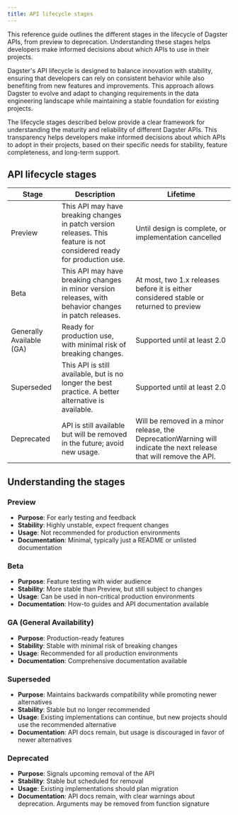 ```yaml
---
title: API lifecycle stages
---
```


This reference guide outlines the different stages in the lifecycle of Dagster APIs, from preview to deprecation. Understanding these stages helps developers make informed decisions about which APIs to use in their projects.

Dagster's API lifecycle is designed to balance innovation with stability, ensuring that developers can rely on consistent behavior while also benefiting from new features and improvements. This approach allows Dagster to evolve and adapt to changing requirements in the data engineering landscape while maintaining a stable foundation for existing projects.

The lifecycle stages described below provide a clear framework for understanding the maturity and reliability of different Dagster APIs. This transparency helps developers make informed decisions about which APIs to adopt in their projects, based on their specific needs for stability, feature completeness, and long-term support.

## API lifecycle stages

| Stage   | Description                                                                                                           | Lifetime                                                                               |
|---------|-----------------------------------------------------------------------------------------------------------------------|----------------------------------------------------------------------------------------|
| Preview | This API may have breaking changes in patch version releases. This feature is not considered ready for production use. | Until design is complete, or implementation cancelled                                  |
| Beta    | This API may have breaking changes in minor version releases, with behavior changes in patch releases.                | At most, two 1.x releases before it is either considered stable or returned to preview |
| Generally Available (GA)| Ready for production use, with minimal risk of breaking changes.                                                      | Supported until at least 2.0
| Superseded | This API is still available, but is no longer the best practice. A better alternative is available.                   | Supported until at least 2.0
| Deprecated | API is still available but will be removed in the future; avoid new usage.                                            | Will be removed in a minor release, the DeprecationWarning will indicate the next release that will remove the API.


## Understanding the stages

### Preview
- **Purpose**: For early testing and feedback
- **Stability**: Highly unstable, expect frequent changes
- **Usage**: Not recommended for production environments
- **Documentation**: Minimal, typically just a README or unlisted documentation

### Beta
- **Purpose**: Feature testing with wider audience
- **Stability**: More stable than Preview, but still subject to changes
- **Usage**: Can be used in non-critical production environments
- **Documentation**: How-to guides and API documentation available

### GA (General Availability)
- **Purpose**: Production-ready features
- **Stability**: Stable with minimal risk of breaking changes
- **Usage**: Recommended for all production environments
- **Documentation**: Comprehensive documentation available

### Superseded
- **Purpose**: Maintains backwards compatibility while promoting newer alternatives
- **Stability**: Stable but no longer recommended
- **Usage**: Existing implementations can continue, but new projects should use the recommended alternative
- **Documentation**: API docs remain, but usage is discouraged in favor of newer alternatives

### Deprecated
- **Purpose**: Signals upcoming removal of the API
- **Stability**: Stable but scheduled for removal
- **Usage**: Existing implementations should plan migration
- **Documentation**: API docs remain, with clear warnings about deprecation. Arguments may be removed from function signature